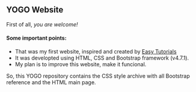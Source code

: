 ## YOGO Website

First of all, *you are welcome!*

#### Some important points:
- That was my first website, inspired and created by [Easy Tutorials](https://www.youtube.com/@EasyTutorialsVideo)
- It was developted using HTML, CSS and Bootstrap framework (v4.7.1).
- My plan is to improve this website, make it funcional.

So, this YOGO repository contains the CSS style archive with all Bootstrap reference and the HTML main page.

